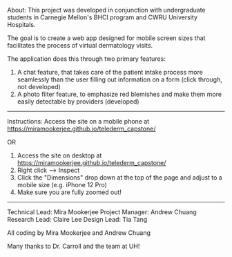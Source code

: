 About: 
This project was developed in conjunction with undergraduate students in Carnegie Mellon's BHCI program and CWRU University Hospitals.

The goal is to create a web app designed for mobile screen sizes that facilitates the process of virtual dermatology visits. 

The application does this through two primary features:
1. A chat feature, that takes care of the patient intake process more seamlessly than the user filling out information on a form (click through, not developed)
2. A photo filter feature, to emphasize red blemishes and make them more easily detectable by providers (developed)

-------------------------------------------

Instructions:
Access the site on a mobile phone at https://miramookerjee.github.io/telederm_capstone/

OR

1. Access the site on desktop at https://miramookerjee.github.io/telederm_capstone/
2. Right click --> Inspect
3. Click the "Dimensions" drop down at the top of the page and adjust to a mobile size (e.g. iPhone 12 Pro)
4. Make sure you are fully zoomed out!

-------------------------------------------

Technical Lead: Mira Mookerjee
Project Manager: Andrew Chuang
Research Lead: Claire Lee
Design Lead: Tia Tang

All coding by Mira Mookerjee and Andrew Chuang

Many thanks to Dr. Carroll and the team at UH!
